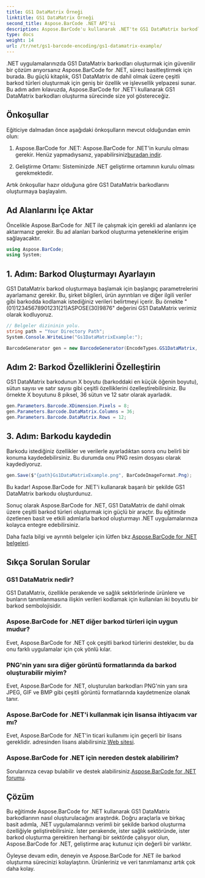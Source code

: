 ```yaml
---
title: GS1 DataMatrix Örneği
linktitle: GS1 DataMatrix Örneği
second_title: Aspose.BarCode .NET API'si
description: Aspose.BarCode'u kullanarak .NET'te GS1 DataMatrix barkodlarını nasıl oluşturacağınızı öğrenin. Yalnızca birkaç adımda kolaylıkla ve verimli bir şekilde barkodlar oluşturun.
type: docs
weight: 14
url: /tr/net/gs1-barcode-encoding/gs1-datamatrix-example/
---
```


.NET uygulamalarınızda GS1 DataMatrix barkodları oluşturmak için güvenilir bir çözüm arıyorsanız Aspose.BarCode for .NET, süreci basitleştirmek için burada. Bu güçlü kitaplık, GS1 DataMatrix de dahil olmak üzere çeşitli barkod türleri oluşturmak için geniş bir özellik ve işlevsellik yelpazesi sunar. Bu adım adım kılavuzda, Aspose.BarCode for .NET'i kullanarak GS1 DataMatrix barkodları oluşturma sürecinde size yol göstereceğiz.

## Önkoşullar

Eğiticiye dalmadan önce aşağıdaki önkoşulların mevcut olduğundan emin olun:

1.  Aspose.BarCode for .NET: Aspose.BarCode for .NET'in kurulu olması gerekir. Henüz yapmadıysanız, yapabilirsiniz[buradan indir](https://releases.aspose.com/barcode/net/).

2. Geliştirme Ortamı: Sisteminizde .NET geliştirme ortamının kurulu olması gerekmektedir.

Artık önkoşullar hazır olduğuna göre GS1 DataMatrix barkodlarını oluşturmaya başlayalım.

## Ad Alanlarını İçe Aktar

Öncelikle Aspose.BarCode for .NET ile çalışmak için gerekli ad alanlarını içe aktarmanız gerekir. Bu ad alanları barkod oluşturma yeteneklerine erişim sağlayacaktır.

```csharp
using Aspose.BarCode;
using System;
```

## 1. Adım: Barkod Oluşturmayı Ayarlayın

GS1 DataMatrix barkod oluşturmaya başlamak için başlangıç parametrelerini ayarlamanız gerekir. Bu, şirket bilgileri, ürün ayrıntıları ve diğer ilgili veriler gibi barkodda kodlamak istediğiniz verileri belirtmeyi içerir. Bu örnekte "(01)12345678901231(21)ASPOSE(30)9876" değerini GS1 DataMatrix verimiz olarak kodluyoruz.

```csharp
// Belgeler dizininin yolu.
string path = "Your Directory Path";
System.Console.WriteLine("Gs1DataMatrixExample:");

BarcodeGenerator gen = new BarcodeGenerator(EncodeTypes.GS1DataMatrix, "(01)12345678901231(21)ASPOSE(30)9876");
```

## Adım 2: Barkod Özelliklerini Özelleştirin

GS1 DataMatrix barkodunun X boyutu (barkoddaki en küçük öğenin boyutu), sütun sayısı ve satır sayısı gibi çeşitli özelliklerini özelleştirebilirsiniz. Bu örnekte X boyutunu 8 piksel, 36 sütun ve 12 satır olarak ayarladık.

```csharp
gen.Parameters.Barcode.XDimension.Pixels = 8;
gen.Parameters.Barcode.DataMatrix.Columns = 36;
gen.Parameters.Barcode.DataMatrix.Rows = 12;
```

## 3. Adım: Barkodu kaydedin

Barkodu istediğiniz özellikler ve verilerle ayarladıktan sonra onu belirli bir konuma kaydedebilirsiniz. Bu durumda onu PNG resim dosyası olarak kaydediyoruz.

```csharp
gen.Save($"{path}Gs1DataMatrixExample.png", BarCodeImageFormat.Png);
```

Bu kadar! Aspose.BarCode for .NET'i kullanarak başarılı bir şekilde GS1 DataMatrix barkodu oluşturdunuz.

Sonuç olarak Aspose.BarCode for .NET, GS1 DataMatrix de dahil olmak üzere çeşitli barkod türleri oluşturmak için güçlü bir araçtır. Bu eğitimde özetlenen basit ve etkili adımlarla barkod oluşturmayı .NET uygulamalarınıza kolayca entegre edebilirsiniz.

 Daha fazla bilgi ve ayrıntılı belgeler için lütfen bkz.[Aspose.BarCode for .NET belgeleri](https://reference.aspose.com/barcode/net/).

## Sıkça Sorulan Sorular

### GS1 DataMatrix nedir?
GS1 DataMatrix, özellikle perakende ve sağlık sektörlerinde ürünlere ve bunların tanımlanmasına ilişkin verileri kodlamak için kullanılan iki boyutlu bir barkod sembolojisidir.

### Aspose.BarCode for .NET diğer barkod türleri için uygun mudur?
Evet, Aspose.BarCode for .NET çok çeşitli barkod türlerini destekler, bu da onu farklı uygulamalar için çok yönlü kılar.

### PNG'nin yanı sıra diğer görüntü formatlarında da barkod oluşturabilir miyim?
Evet, Aspose.BarCode for .NET, oluşturulan barkodları PNG'nin yanı sıra JPEG, GIF ve BMP gibi çeşitli görüntü formatlarında kaydetmenize olanak tanır.

### Aspose.BarCode for .NET'i kullanmak için lisansa ihtiyacım var mı?
 Evet, Aspose.BarCode for .NET'in ticari kullanımı için geçerli bir lisans gereklidir. adresinden lisans alabilirsiniz.[Web sitesi](https://purchase.aspose.com/buy).

### Aspose.BarCode for .NET için nereden destek alabilirim?
 Sorularınıza cevap bulabilir ve destek alabilirsiniz.[Aspose.BarCode for .NET forumu](https://forum.aspose.com/c/barcode/13).

## Çözüm

Bu eğitimde Aspose.BarCode for .NET kullanarak GS1 DataMatrix barkodlarının nasıl oluşturulacağını araştırdık. Doğru araçlarla ve birkaç basit adımla, .NET uygulamalarınızı verimli bir şekilde barkod oluşturma özelliğiyle geliştirebilirsiniz. İster perakende, ister sağlık sektöründe, ister barkod oluşturma gerektiren herhangi bir sektörde çalışıyor olun, Aspose.BarCode for .NET, geliştirme araç kutunuz için değerli bir varlıktır.

Öyleyse devam edin, deneyin ve Aspose.BarCode for .NET ile barkod oluşturma sürecinizi kolaylaştırın. Ürünleriniz ve veri tanımlamanız artık çok daha kolay.
